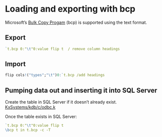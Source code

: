 # Loading and exporting with bcp

Microsoft’s [Bulk Copy Progam](https://docs.microsoft.com/en-us/sql/tools/bcp-utility) (bcp) is supported using the text format. 


## Export
```q
`t.bcp 0:"\t"0:value flip t  / remove column headings
```


## Import
```q
flip cols!("types";"\t")0:`t.bcp /add headings
```


## Pumping data out and inserting it into SQL Server

Create the table in SQL Server if it doesn’t already exist.  
<i class="fa fa-github"></i> [KxSystems/kdb/c/odbc.k](https://github.com/KxSystems/kdb/blob/master/c/odbc.k)

Once the table exists in SQL Server:
```q
`t.bcp 0:"\t"0:value flip t
\bcp t in t.bcp -c -T
```

